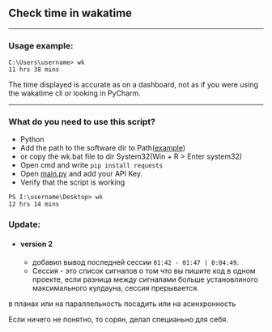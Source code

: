 ## Check time in wakatime
___
### Usage example:
```
C:\Users\username> wk
11 hrs 38 mins
```

The time displayed is accurate as on a dashboard, not as if you were using the wakatime cli or looking in PyCharm.

___

### What do you need to use this script?

- Python
- Add the path to the software dir to Path([example](https://www.architectryan.com/2018/03/17/add-to-the-path-on-windows-10/)) 
- or copy the wk.bat file to dir System32(Win + R > Enter system32)
- Open cmd and write `pip install requests`
- Open [main.py](main.py) and add your API Key.
- Verify that the script is working
```
PS I:\username\Desktop> wk
12 hrs 14 mins
```

### Update:

- #### version 2
    - добавил вывод последней сессии `01:42 - 01:47 | 0:04:49`.
    - Сессия - это список сигналов о том что вы пишите код в одном проекте, если разница между сигналами больше установлиного максимального кулдауна, сессия прерывается.

в планах или на параллельность посадить или на асинхронность

Если ничего не понятно, то сорян, делал специаньно для себя.
